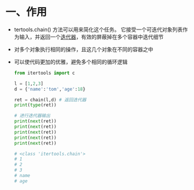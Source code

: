 # 一、作用

- tertools.chain() 方法可以用来简化这个任务。 它接受一个可迭代对象列表作为输入，并返回一个[迭代器](https://so.csdn.net/so/search?q=迭代器&spm=1001.2101.3001.7020)，有效的屏蔽掉在多个容器中迭代细节

- 对多个对象执行相同的操作，且这几个对象在不同的容器之中

- 可以使代码更加的优雅，避免多个相同的循环逻辑

  ```python
  from itertools import c
  
  l = [1,2,3]
  d = {'name':'tom','age':18}
  
  ret = chain(l,d) # 返回迭代器
  print(type(ret))
  
  # 进行迭代器输出
  print(next(ret))
  print(next(ret))
  print(next(ret))
  print(next(ret))
  print(next(ret))
  
  # <class 'itertools.chain'>
  # 1
  # 2
  # 3
  # name
  # age
  ```

  